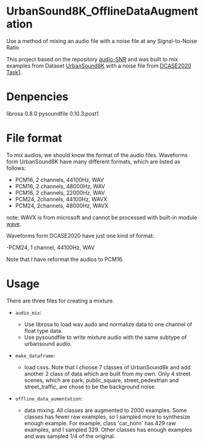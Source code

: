 # UrbanSound8K_OfflineDataAugmentation
Use a method of  mixing an audio file with a noise file at any Signal-to-Noise Ratio

This project based on the repository [audio-SNR](https://github.com/Sato-Kunihiko/audio-SNR) and was built to mix examples from Dataset [UrbanSound8K](https://urbansounddataset.weebly.com/urbansound8k.html) with a noise file from [DCASE2020 Task1](http://dcase.community/challenge2020/task-acoustic-scene-classification).

# Denpencies
librosa  0.8.0
pysoundfile  0.10.3.post1

# File format
To mix audios, we should know the format of the audio files. Waveforms form UrbanSound8K have many different formats, which are listed as follows:

- PCM16, 2 channels, 44100Hz, WAV
- PCM16, 2 channels, 48000Hz, WAV
- PCM16, 2 channels, 22000Hz, WAV
- PCM24, 2channels, 44100Hz, WAVX
- PCM24, 2channels, 48000Hz, WAVX

note: WAVX is from microsoft and cannot be processed with built-in module [wave](https://docs.python.org/3/library/wave.html).

 Waveforms form DCASE2020 have just one kind of format:
 
 -PCM24, 1 channel, 44100Hz, WAV
 
 Note that I have reformat the audios to PCM16.
 
 # Usage
 There are three files for creating a mixture.
 - `audio_mix`:
      - Use librosa to load wav audo and normalize data to one channel of float type data.
      - Use pysoundfile to write mixture audio with the same subtype of urbansound audio.
     
 - `make_dataframe`:
      - load csvs. Note that I choose 7 classes of UrbanSound8k and add another 2 class of data which are built from my own. Only 4 street scenes, which are park, public_square, street_pedestrian and street_traffic, are chose to be the background noise. 
     
 - `offline_data_aumentation`:
      - data mixing. All classes are augmented to 2000 examples. Some classes has fewer raw examples, so I sampled more to synthesize enough example. For example, class 'car_horn' has 429 raw examples, and I sampled 329. Other classes has enough examples and was sampled 1/4 of the original.
